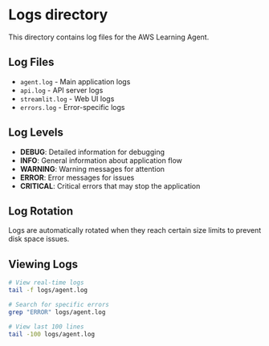 # Logs directory
This directory contains log files for the AWS Learning Agent.

## Log Files

- `agent.log` - Main application logs
- `api.log` - API server logs  
- `streamlit.log` - Web UI logs
- `errors.log` - Error-specific logs

## Log Levels

- **DEBUG**: Detailed information for debugging
- **INFO**: General information about application flow
- **WARNING**: Warning messages for attention
- **ERROR**: Error messages for issues
- **CRITICAL**: Critical errors that may stop the application

## Log Rotation

Logs are automatically rotated when they reach certain size limits to prevent disk space issues.

## Viewing Logs

```bash
# View real-time logs
tail -f logs/agent.log

# Search for specific errors
grep "ERROR" logs/agent.log

# View last 100 lines
tail -100 logs/agent.log
```